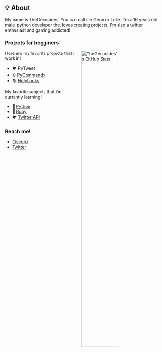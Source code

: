 ## :bulb: About

My name is TheGenocides. You can call me Geno or Luke. I'm a 16 years old male, python developer that loves creating projects. I'm also a twitter enthusiast and gaming addicted! 

### Projects for begginers

<a href="https://github-readme-stats.vercel.app/api?username=TheGenocides&show_icons=true&hide_border=true&theme=radical">
  <img align="right" width="50%" alt="TheGenocides's GitHub Stats" src="https://github-readme-stats.vercel.app/api?username=TheGenocides&show_icons=true&hide_border=true&theme=radical">
</a>

Here are my favorite projects that i work in!
- 🐦 [PyTweet](https://github.com/TheFarGG/PyTweet)
- ⚙️ [PyCommands](https://github.com/TheGenocides/PyCommands)
- 📚 [Holybooks](https://github.com/TheGenocides/Holybooks)

My favorite subjects that i'm currently learning!
- 🐍 [Python](https://python.org/)
- 💎 [Ruby](https://www.ruby-lang.org/en/)
- 🐦 [Twitter API](https://developer.twitter.com/en/docs/api-reference-index)

### Reach me!

- [Discord](https://discord.com/users/685082846993317953)
- [Twitter](https://twitter.com/TheGenocides3)
